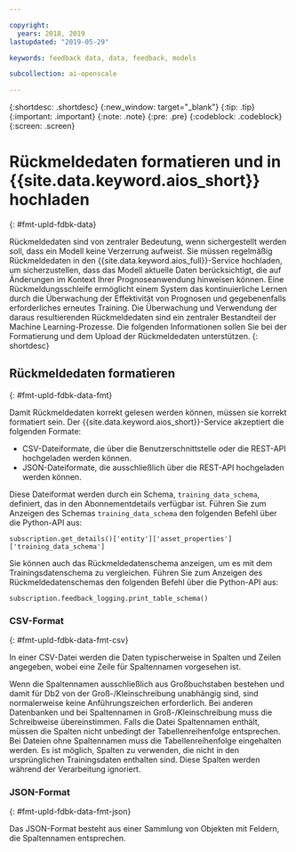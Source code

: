 ```yaml
---

copyright:
  years: 2018, 2019
lastupdated: "2019-05-29"

keywords: feedback data, data, feedback, models

subcollection: ai-openscale

---
```


{:shortdesc: .shortdesc}
{:new_window: target="_blank"}
{:tip: .tip}
{:important: .important}
{:note: .note}
{:pre: .pre}
{:codeblock: .codeblock}
{:screen: .screen}

# Rückmeldedaten formatieren und in {{site.data.keyword.aios_short}} hochladen
{: #fmt-upld-fdbk-data}

Rückmeldedaten sind von zentraler Bedeutung, wenn sichergestellt werden soll, dass ein Modell keine Verzerrung aufweist. Sie müssen regelmäßig Rückmeldedaten in den {{site.data.keyword.aios_full}}-Service hochladen, um sicherzustellen, dass das Modell aktuelle Daten berücksichtigt, die auf Änderungen im Kontext Ihrer Prognoseanwendung hinweisen können. Eine Rückmeldungsschleife ermöglicht einem System das kontinuierliche Lernen durch die Überwachung der Effektivität von Prognosen und gegebenenfalls erforderliches erneutes Training. Die Überwachung und Verwendung der daraus resultierenden Rückmeldedaten sind ein zentraler Bestandteil der Machine Learning-Prozesse. Die folgenden Informationen sollen Sie bei der Formatierung und dem Upload der Rückmeldedaten unterstützen.
{: shortdesc}

## Rückmeldedaten formatieren
{: #fmt-upld-fdbk-data-fmt}

Damit Rückmeldedaten korrekt gelesen werden können, müssen sie korrekt formatiert sein. Der {{site.data.keyword.aios_short}}-Service akzeptiert die folgenden Formate: 

- CSV-Dateiformate, die über die Benutzerschnittstelle oder die REST-API hochgeladen werden können. 
- JSON-Dateiformate, die ausschließlich über die REST-API hochgeladen werden können. 

Diese Dateiformat werden durch ein Schema, `training_data_schema`, definiert, das in den Abonnementdetails verfügbar ist. Führen Sie zum Anzeigen des Schemas `training_data_schema` den folgenden Befehl über die Python-API aus: 

```
subscription.get_details()['entity']['asset_properties']['training_data_schema']
```

Sie können auch das Rückmeldedatenschema anzeigen, um es mit dem Trainingsdatenschema zu vergleichen. Führen Sie zum Anzeigen des Rückmeldedatenschemas den folgenden Befehl über die Python-API aus: 

```
subscription.feedback_logging.print_table_schema()
```


### CSV-Format
{: #fmt-upld-fdbk-data-fmt-csv}

In einer CSV-Datei werden die Daten typischerweise in Spalten und Zeilen angegeben, wobei eine Zeile für Spaltennamen vorgesehen ist. 

Wenn die Spaltennamen ausschließlich aus Großbuchstaben bestehen und damit für Db2 von der Groß-/Kleinschreibung unabhängig sind, sind normalerweise keine Anführungszeichen erforderlich. Bei anderen Datenbanken und bei Spaltennamen in Groß-/Kleinschreibung muss die Schreibweise übereinstimmen. Falls die Datei Spaltennamen enthält, müssen die Spalten nicht unbedingt der Tabellenreihenfolge entsprechen. Bei Dateien ohne Spaltennamen muss die Tabellenreihenfolge eingehalten werden. Es ist möglich, Spalten zu verwenden, die nicht in den ursprünglichen Trainingsdaten enthalten sind. Diese Spalten werden während der Verarbeitung ignoriert. 


### JSON-Format
{: #fmt-upld-fdbk-data-fmt-json}

Das JSON-Format besteht aus einer Sammlung von Objekten mit Feldern, die Spaltennamen entsprechen. 

